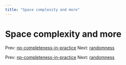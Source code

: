 ```yaml
---
title: "Space complexity and more"
---
```


# Space complexity and more

Prev: [np-completeness-in-practice](np-completeness-in-practice.md)
Next: [randomness](randomness.md)

Prev: [np-completeness-in-practice](np-completeness-in-practice.md)
Next: [randomness](randomness.md)
